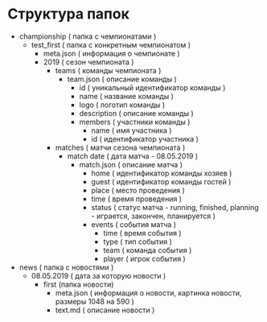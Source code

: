 # Cтруктура папок

* championship ( папка с чемпионатами )
	* test_first ( папка с конкретным чемпионатом )
		* meta.json ( информация о чемпионате )
		* 2019 ( сезон чемпионата )
			* teams ( команды чемпионата )
				* team.json ( описание команды )
					* id ( уникальный идентификатор команды )
					* name ( название команды )
					* logo ( логотип команды )
					* description ( описание команды )
					* members ( участники команды )
						* name ( имя участника )
						* id ( идентификатор участника )
			* matches ( матчи сезона чемпионата )
				* match date ( дата матча - 08.05.2019 )
					* match.json ( описание матча )
						* home ( идентификатор команды хозяев )
						* guest ( идентификатор команды гостей )
						* place ( место проведения )
						* time ( время проведения )
						* status ( статус матча - running, finished, planning - играется, закончен, планируется )
						* events ( события матча )
							* time ( время события )
							* type ( тип события )
							* team ( команда события )
							* player ( игрок события )
* news ( папка с новостями )
	* 08.05.2019 ( дата за которую новости )
		* first (папка новости)
			* meta.json ( информация о новости, картинка новости, размеры 1048 на 590 )
			* text.md ( описание новости )